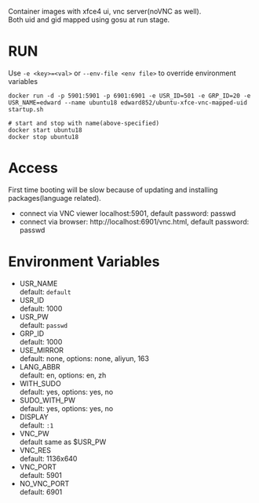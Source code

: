 Container images with xfce4 ui, vnc server(noVNC as well).  
Both uid and gid mapped using gosu at run stage.  

# RUN
Use `-e <key>=<val>` or `--env-file <env file>` to override environment variables
```shell script
docker run -d -p 5901:5901 -p 6901:6901 -e USR_ID=501 -e GRP_ID=20 -e USR_NAME=edward --name ubuntu18 edward852/ubuntu-xfce-vnc-mapped-uid startup.sh

# start and stop with name(above-specified)
docker start ubuntu18
docker stop ubuntu18
```

# Access
First time booting will be slow because of updating and installing packages(language related).  

- connect via VNC viewer localhost:5901, default password: passwd
- connect via browser: http://localhost:6901/vnc.html, default password: passwd

# Environment Variables
- USR_NAME  
  default: `default`
- USR_ID  
  default: 1000
- USR_PW  
  default: `passwd` 
- GRP_ID  
  default: 1000
- USE_MIRROR  
  default: none, options: none, aliyun, 163
- LANG_ABBR  
  default: en, options: en, zh
- WITH_SUDO  
  default: yes, options: yes, no
- SUDO_WITH_PW  
  default: yes, options: yes, no
- DISPLAY  
  default: `:1`
- VNC_PW  
  default same as $USR_PW
- VNC_RES  
  default: 1136x640 
- VNC_PORT  
  default: 5901 
- NO_VNC_PORT  
  default: 6901
